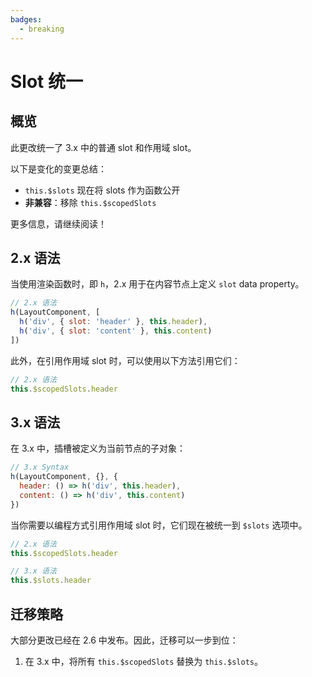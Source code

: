```yaml
---
badges:
  - breaking
---
```


# Slot 统一 <MigrationBadges :badges="$frontmatter.badges" />

## 概览

此更改统一了 3.x 中的普通 slot 和作用域 slot。

以下是变化的变更总结：

- `this.$slots` 现在将 slots 作为函数公开
- **非兼容**：移除 `this.$scopedSlots`

更多信息，请继续阅读！

## 2.x 语法

当使用渲染函数时，即 `h`，2.x 用于在内容节点上定义 `slot` data property。

```js
// 2.x 语法
h(LayoutComponent, [
  h('div', { slot: 'header' }, this.header),
  h('div', { slot: 'content' }, this.content)
])
```

此外，在引用作用域 slot 时，可以使用以下方法引用它们：

```js
// 2.x 语法
this.$scopedSlots.header
```

## 3.x 语法

在 3.x 中，插槽被定义为当前节点的子对象：

```js
// 3.x Syntax
h(LayoutComponent, {}, {
  header: () => h('div', this.header),
  content: () => h('div', this.content)
})
```

当你需要以编程方式引用作用域 slot 时，它们现在被统一到 `$slots` 选项中。

```js
// 2.x 语法
this.$scopedSlots.header

// 3.x 语法
this.$slots.header
```

## 迁移策略

大部分更改已经在 2.6 中发布。因此，迁移可以一步到位：

1. 在 3.x 中，将所有 `this.$scopedSlots` 替换为 `this.$slots`。
